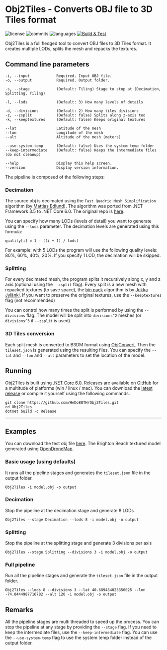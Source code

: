 
# Obj2Tiles - Converts OBJ file to 3D Tiles format

![license](https://img.shields.io/github/license/HeDo88TH/Obj2Tiles) 
![commits](https://img.shields.io/github/commit-activity/m/HeDo88TH/Obj2Tiles) 
![languages](https://img.shields.io/github/languages/top/HeDo88TH/Obj2Tiles)
[![Build & Test](https://github.com/HeDo88TH/Obj2Tiles/actions/workflows/build-test.yml/badge.svg)](https://github.com/HeDo88TH/Obj2Tiles/actions/workflows/build-test.yml)

Obj2Tiles is a full fledged tool to convert OBJ files to 3D Tiles format. 
It creates multiple LODs, splits the mesh and repacks the textures.

## Command line parameters

```
-i, --input            Required. Input OBJ file.
-o, --output           Required. Output folder.

-s, --stage            (Default: Tiling) Stage to stop at (Decimation, Splitting, Tiling)

-l, --lods             (Default: 3) How many levels of details

-d, --divisions        (Default: 2) How many tiles divisions
-z, --zsplit           (Default: false) Splits along z-axis too
-k, --keeptextures     (Default: false) Keeps original textures

--lat                  Latitude of the mesh
--lon                  Longitude of the mesh
--alt                  Altitude of the mesh (meters)

--use-system-temp      (Default: false) Uses the system temp folder
--keep-intermediate    (Default: false) Keeps the intermediate files (do not cleanup)

--help                 Display this help screen.
--version              Display version information.
```

The pipeline is composed of the following steps:

### Decimation

The source obj is decimated using the `Fast Quadric Mesh Simplification` algorithm (by [Mattias Edlund](https://github.com/Whinarn)). 
The algorithm was ported from .NET Framework 3.5 to .NET Core 6.0. The original repo is [here](https://github.com/Whinarn/MeshDecimator). 

You can specify how many LODs (levels of detail) you want to generate using the `--lods` parameter. The decimation levels are generated using this formula:

`quality[i] = 1 - ((i + 1) / lods)`

For example: with 5 LODs the program will use the following quality levels: 80%, 60%, 40%, 20%.
If you specify 1 LOD, the decimation will be skipped.

### Splitting

For every decimated mesh, the program splits it recursively along x, y and z axis (optional using the `--zsplit` flag).
Every split is a new mesh with repacked textures (to save space), the [bin pack](https://github.com/juj/RectangleBinPack/) algorithm is by [Jukka Jylänki](https://github.com/juj).
If you want to preserve the original textures, use the `--keeptextures` flag (not recommended)

You can control how many times the split is performed by using the `--divisions` flag. The model will be split into `divisions^2` meshes (or `divisions^3` if `--zsplit` is used).

### 3D Tiles conversion

Each split mesh is converted to B3DM format using [ObjConvert](https://github.com/SilentWave/ObjConvert). 
Then the `tileset.json` is generated using the resulting files. You can specify the `--lat` and `--lon` and `--alt` parameters to set the location of the model.

## Running

Obj2Tiles is built using [.NET Core 6.0](https://dotnet.microsoft.com/en-us/download/dotnet/6.0). Releases are available on [GitHub](https://github.com/HeDo88TH/Obj2Tiles/releases) for a multitude of platforms (win / linux / mac).
You can download the [latest release](https://github.com/HeDo88TH/Obj2Tiles/releases/latest) or compile it yourself using the following commands:

```
git clone https://github.com/HeDo88TH/Obj2Tiles.git
cd Obj2Tiles
dotnet build -c Release
```

------------

## Examples

You can download the test obj file [here](https://github.com/DroneDB/test_data/raw/master/brighton/odm_texturing.zip). 
The Brighton Beach textured model generated using [OpenDroneMap](https://github.com/OpenDroneMap/ODM).

### Basic usage (using defaults)

It runs all the pipeline stages and generates the `tileset.json` file in the output folder.

```
Obj2Tiles -i model.obj -o output
```

### Decimation

Stop the pipeline at the decimation stage and generate 8 LODs

```
Obj2Tiles --stage Decimation --lods 8 -i model.obj -o output
```

### Splitting

Stop the pipeline at the splitting stage and generate 3 divisions per axis

```
Obj2Tiles --stage Splitting --divisions 3 -i model.obj -o output
```

### Full pipeline

Run all the pipeline stages and generate the `tileset.json` file in the output folder.

```
Obj2Tiles --lods 8 --divisions 3 --lat 40.689434025350025 --lon -74.0444987716782 --alt 120 -i model.obj -o output
```

## Remarks

All the pipeline stages are multi threaded to speed up the process.
You can stop the pipeline at any stage by providing the `--stage` flag.
If you need to keep the intermediate files, use the `--keep-intermediate` flag.
You can use the `--use-system-temp` flag to use the system temp folder instead of the output folder.
